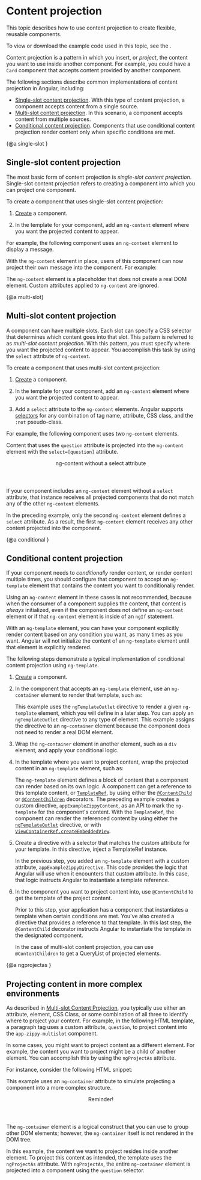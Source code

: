 # Content projection

This topic describes how to use content projection to create flexible, reusable components.

<div class="alert is-helpful">

To view or download the example code used in this topic, see the <live-example></live-example>.

</div>

Content projection is a pattern in which you insert, or *project*, the content you want to use inside another component. For example, you could have a `Card` component that accepts content provided by another component.

The following sections describe common implementations of content projection in Angular, including:

* [Single-slot content projection](#single-slot). With this type of content projection, a component accepts content from a single source.
* [Multi-slot content projection](#multi-slot). In this scenario, a component accepts content from multiple sources.
* [Conditional content projection](#conditional). Components that use conditional content projection render content only when specific conditions are met.

{@a single-slot }
## Single-slot content projection

The most basic form of content projection is *single-slot content projection*. Single-slot content projection refers to creating a component into which you can project one component.

To create a component that uses single-slot content projection:

1. [Create](guide/component-overview) a component.

1. In the template for your component, add an `ng-content` element where you want the projected content to appear.

For example, the following component uses an `ng-content` element to display a message.

<code-example path="content-projection/src/app/zippy-basic/zippy-basic.component.ts" header="content-projection/src/app/zippy-basic/zippy-basic.component.ts"></code-example>

With the `ng-content` element in place, users of this component can now project their own message into the component. For example:

<code-example path="content-projection/src/app/app.component.html" header="content-projection/src/app/app.component.html"
region="single-slot"></code-example>

<div class="alert is-helpful">

The `ng-content` element is a placeholder that does not create a real DOM element. Custom attributes applied to `ng-content` are ignored.

</div>

{@a multi-slot}
## Multi-slot content projection

A component can have multiple slots. Each slot can specify a CSS selector that determines which content goes into that slot. This pattern is referred to as *multi-slot content projection*. With this pattern, you must specify where you want the projected content to appear. You accomplish this task by using the `select` attribute of `ng-content`.

To create a component that uses multi-slot content projection:

1. [Create](guide/component-overview) a component.

1. In the template for your component, add an `ng-content` element where you want the projected content to appear.

1. Add a `select` attribute to the `ng-content` elements. Angular supports [selectors](https://developer.mozilla.org/en-US/docs/Web/CSS/CSS_Selectors) for any combination of tag name, attribute, CSS class, and the `:not` pseudo-class.

 For example, the following component uses two  `ng-content` elements.

 <code-example path="content-projection/src/app/zippy-multislot/zippy-multislot.component.ts" header="content-projection/src/app/zippy-multislot/zippy-multislot.component.ts"></code-example>

Content that uses the `question` attribute is projected into the `ng-content` element with the `select=[question]` attribute.

<code-example path="content-projection/src/app/app.component.html" header="content-projection/src/app/app.component.html"
region="multi-slot"></code-example>

<div class="callout is-helpful">

<header>ng-content without a select attribute</header>

If your component includes an `ng-content` element without a `select` attribute, that instance receives all projected components that do not match any of the other `ng-content` elements.

In the preceding example, only the second `ng-content` element defines a `select` attribute. As a result, the first `ng-content` element receives any other content projected into the component.

</div>

{@a conditional }

## Conditional content projection

If your component needs to _conditionally_ render content, or render content multiple times, you should configure that component to accept an `ng-template` element that contains the content you want to conditionally render.

Using an `ng-content` element in these cases is not recommended, because when the consumer of a component supplies the content, that content is _always_ initialized, even if the component does not define an `ng-content` element or if that `ng-content` element is inside of an `ngIf` statement.

With an `ng-template` element, you can have your component explicitly render content based on any condition you want, as many times as you want. Angular will not initialize the content of an `ng-template` element until that element is explicitly rendered.

The following steps demonstrate a typical implementation of conditional content projection using `ng-template`.

1. [Create](guide/component-overview) a component.

1. In the component that accepts an `ng-template` element, use an `ng-container` element to render that template, such as:

   <code-example path="content-projection/src/app/example-zippy.template.html" header="content-projection/src/app/example-zippy.template.html" region="ng-container">
   </code-example>

   This example uses the `ngTemplateOutlet` directive to render a given `ng-template` element, which you will define in a later step. You can apply an `ngTemplateOutlet` directive to any type of element. This example assigns the directive to an `ng-container` element because the component does not need to render a real DOM element.

1. Wrap the `ng-container` element in another element, such as a `div` element, and apply your conditional logic.

      <code-example path="content-projection/src/app/example-zippy.template.html"  header="content-projection/src/app/example-zippy.template.html" region="ngif">
      </code-example>

1. In the template where you want to project content, wrap the projected content in an `ng-template` element, such as:

      <code-example path="content-projection/src/app/app.component.html" region="ng-template">
      </code-example>

   The `ng-template` element defines a block of content that a component can render based on its own logic. A component can get a reference to this template content, or [`TemplateRef`](/api/core/TemplateRef), by using either the [`@ContentChild`](/api/core/ContentChild) or [`@ContentChildren`](/api/core/ContentChildren) decorators. The preceding example creates a custom directive, `appExampleZippyContent`, as an API to mark the `ng-template` for the component's content. With the `TemplateRef`, the component can render the referenced content by using either the [`ngTemplateOutlet`](/api/common/NgTemplateOutlet) directive, or with [`ViewContainerRef.createEmbeddedView`](/api/core/ViewContainerRef#createembeddedview).

1. Create a directive with a selector that matches the custom attribute for your template. In this directive, inject a TemplateRef instance.

   <code-example path="content-projection/src/app/app.component.ts" header="content-projection/src/app/app.component.ts" region="zippycontentdirective">
   </code-example>

   In the previous step, you added an `ng-template` element with a custom attribute, `appExampleZippyDirective`. This code provides the logic that Angular will use when it encounters that custom attribute. In this case, that logic instructs Angular to instantiate a template reference.

1. In the component you want to project content into, use `@ContentChild` to get the template of the project content.

   <code-example path="content-projection/src/app/app.component.ts" header="content-projection/src/app/app.component.ts" region="contentchild">
   </code-example>

   Prior to this step, your application has a component that instantiates a template when certain conditions are met. You've also created a directive that provides a reference to that template. In this last step, the `@ContentChild` decorator instructs Angular to instantiate the template in the designated component.

   <div class="alert is-helpful">

   In the case of multi-slot content projection, you can use `@ContentChildren` to get a QueryList of projected elements.

   </div>

{@a ngprojectas }

## Projecting content in more complex environments

As described in [Multi-slot Content Projection](#multi-slot), you typically use either an attribute, element, CSS Class, or some combination of all three to identify where to project your content. For example, in the following HTML template, a paragraph tag uses a custom attribute, `question`, to project content into the `app-zippy-multislot` component.

<code-example path="content-projection/src/app/app.component.html" header="content-projection/src/app/app.component.html"
region="multi-slot"></code-example>

In some cases, you might want to project content as a different element. For example, the content you want to project might be a child of another
element. You can accomplish this by using the `ngProjectAs` attribute.

For instance, consider the following HTML snippet:

<code-example path="content-projection/src/app/app.component.html" header="content-projection/src/app/app.component.html" region="ngprojectas">
</code-example>

This example uses an `ng-container` attribute to simulate projecting a component into a more complex structure.

<div class="callout is-helpful">

<header>Reminder!</header>

The `ng-container` element is a logical construct that you can use to group other DOM elements; however, the `ng-container` itself is not rendered in the DOM tree.

</div>

In this example, the content we want to project resides inside another element. To project this content as intended, the template uses the `ngProjectAs` attribute. With `ngProjectAs`, the entire `ng-container` element is projected into a component using the `question` selector.

